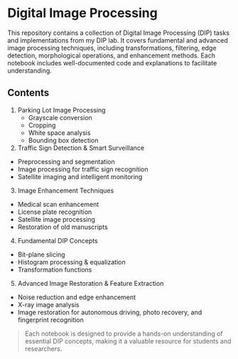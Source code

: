 

# **Digital Image Processing**
This repository contains a collection of Digital Image Processing (DIP) tasks and implementations from my DIP lab. It covers fundamental and advanced image processing techniques, including transformations, filtering, edge detection, morphological operations, and enhancement methods. Each notebook includes well-documented code and explanations to facilitate understanding.

## **Contents**
1. Parking Lot Image Processing
    * Grayscale conversion
    * Cropping
    * White space analysis
    * Bounding box detection
2. Traffic Sign Detection & Smart Surveillance
 * Preprocessing and segmentation
 * Image processing for traffic sign recognition
 * Satellite imaging and intelligent monitoring
3. Image Enhancement Techniques
 * Medical scan enhancement
 * License plate recognition
 * Satellite image processing
 * Restoration of old manuscripts
4. Fundamental DIP Concepts
 * Bit-plane slicing
 * Histogram processing & equalization
 * Transformation functions
5. Advanced Image Restoration & Feature Extraction
 * Noise reduction and edge enhancement
 * X-ray image analysis
 * Image restoration for autonomous driving, photo recovery, and fingerprint recognition
> Each notebook is designed to provide a hands-on understanding of essential DIP concepts, making it a valuable resource for students and researchers.
